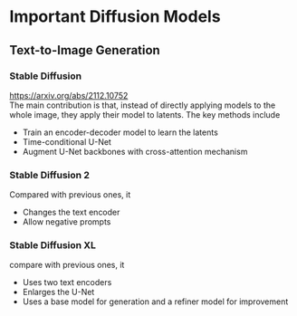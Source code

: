 # Important Diffusion Models
## Text-to-Image Generation
### Stable Diffusion
https://arxiv.org/abs/2112.10752 \
The main contribution is that, instead of directly applying models to the whole image, they apply their model to latents. The key methods include
- Train an encoder-decoder model to learn the latents
- Time-conditional U-Net
- Augment U-Net backbones with cross-attention mechanism
### Stable Diffusion 2
Compared with previous ones, it
- Changes the text encoder
- Allow negative prompts
### Stable Diffusion XL
compare with previous ones, it
- Uses two text encoders
- Enlarges the U-Net
- Uses a base model for generation and a refiner model for improvement

